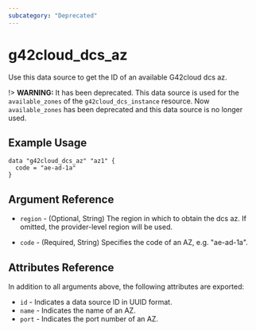 ```yaml
---
subcategory: "Deprecated"
---
```


# g42cloud_dcs_az

Use this data source to get the ID of an available G42cloud dcs az.

!> **WARNING:** It has been deprecated. This data source is used for the `available_zones` of the
`g42cloud_dcs_instance` resource. Now `available_zones` has been deprecated and this data source is no longer used.

## Example Usage

```hcl
data "g42cloud_dcs_az" "az1" {
  code = "ae-ad-1a"
}
```

## Argument Reference

* `region` - (Optional, String) The region in which to obtain the dcs az. If omitted, the provider-level region will be
  used.

* `code` - (Required, String) Specifies the code of an AZ, e.g. "ae-ad-1a".

## Attributes Reference

In addition to all arguments above, the following attributes are exported:

* `id` - Indicates a data source ID in UUID format.
* `name` - Indicates the name of an AZ.
* `port` - Indicates the port number of an AZ.
